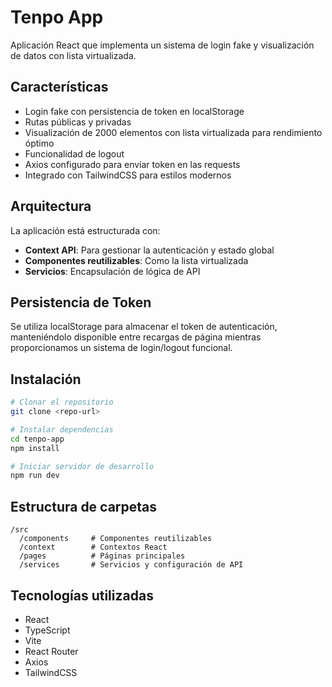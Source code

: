 # Tenpo App

Aplicación React que implementa un sistema de login fake y visualización de datos con lista virtualizada.

## Características

- Login fake con persistencia de token en localStorage
- Rutas públicas y privadas
- Visualización de 2000 elementos con lista virtualizada para rendimiento óptimo
- Funcionalidad de logout
- Axios configurado para enviar token en las requests
- Integrado con TailwindCSS para estilos modernos

## Arquitectura

La aplicación está estructurada con:

- **Context API**: Para gestionar la autenticación y estado global
- **Componentes reutilizables**: Como la lista virtualizada
- **Servicios**: Encapsulación de lógica de API

## Persistencia de Token

Se utiliza localStorage para almacenar el token de autenticación, manteniéndolo disponible entre recargas de página mientras proporcionamos un sistema de login/logout funcional.

## Instalación

```bash
# Clonar el repositorio
git clone <repo-url>

# Instalar dependencias
cd tenpo-app
npm install

# Iniciar servidor de desarrollo
npm run dev
```

## Estructura de carpetas

```
/src
  /components     # Componentes reutilizables 
  /context        # Contextos React
  /pages          # Páginas principales 
  /services       # Servicios y configuración de API
```

## Tecnologías utilizadas

- React 
- TypeScript
- Vite
- React Router
- Axios
- TailwindCSS
